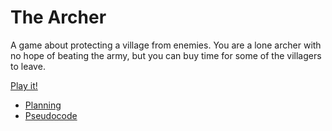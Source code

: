# The Archer

A game about protecting a village from enemies. You are a lone archer with no hope of beating the army, but you can buy time for some of the villagers to leave.

[Play it!](https://pippinbarr.github.io/cart253-examples/topics/making/frogfrogfrog/index.html)

- [Planning](./planning.md)
- [Pseudocode](./pseudocode.md)
